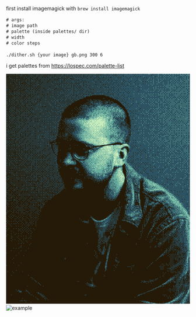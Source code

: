 first install imagemagick with `brew install imagemagick`

```
# args:
# image path
# palette (inside palettes/ dir)
# width
# color steps

./dither.sh {your image} gb.png 300 6
```

i get palettes from https://lospec.com/palette-list

![example](example.png)
![example](example-raw.jpg)
